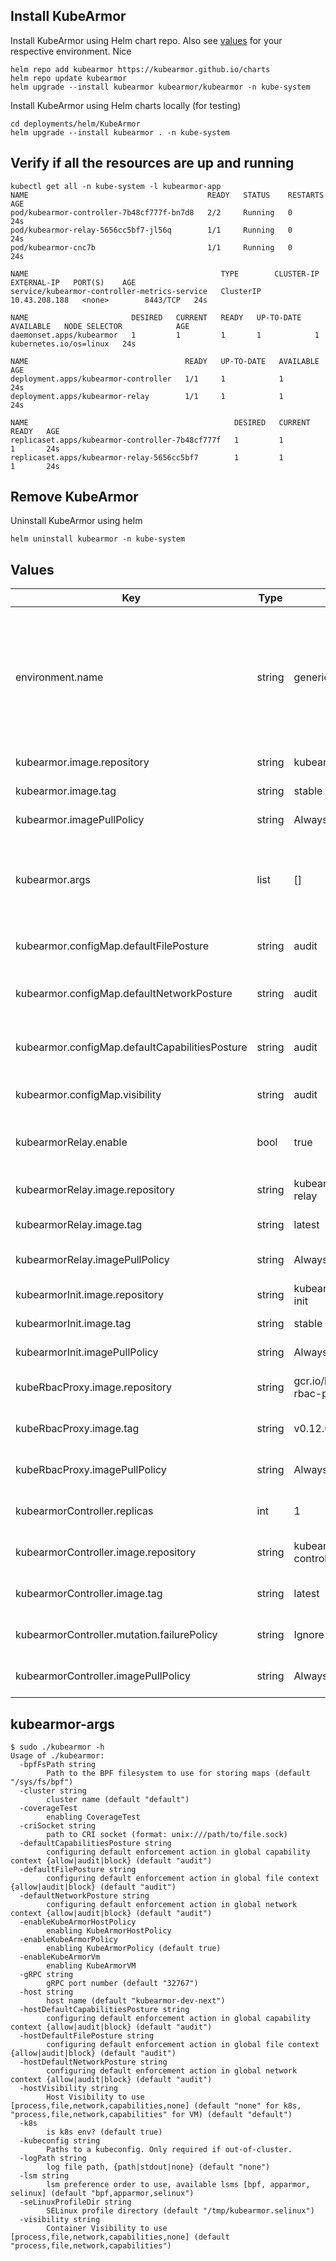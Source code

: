 ## Install KubeArmor
Install KubeArmor using Helm chart repo. Also see [values](#Values) for your respective environment.
Nice
```
helm repo add kubearmor https://kubearmor.github.io/charts
helm repo update kubearmor
helm upgrade --install kubearmor kubearmor/kubearmor -n kube-system
```

Install KubeArmor using Helm charts locally (for testing)
```
cd deployments/helm/KubeArmor
helm upgrade --install kubearmor . -n kube-system
```

## Verify if all the resources are up and running
```
kubectl get all -n kube-system -l kubearmor-app
NAME                                        READY   STATUS    RESTARTS   AGE
pod/kubearmor-controller-7b48cf777f-bn7d8   2/2     Running   0          24s
pod/kubearmor-relay-5656cc5bf7-jl56q        1/1     Running   0          24s
pod/kubearmor-cnc7b                         1/1     Running   0          24s

NAME                                           TYPE        CLUSTER-IP      EXTERNAL-IP   PORT(S)    AGE
service/kubearmor-controller-metrics-service   ClusterIP   10.43.208.188   <none>        8443/TCP   24s

NAME                       DESIRED   CURRENT   READY   UP-TO-DATE   AVAILABLE   NODE SELECTOR            AGE
daemonset.apps/kubearmor   1         1         1       1            1           kubernetes.io/os=linux   24s

NAME                                   READY   UP-TO-DATE   AVAILABLE   AGE
deployment.apps/kubearmor-controller   1/1     1            1           24s
deployment.apps/kubearmor-relay        1/1     1            1           24s

NAME                                              DESIRED   CURRENT   READY   AGE
replicaset.apps/kubearmor-controller-7b48cf777f   1         1         1       24s
replicaset.apps/kubearmor-relay-5656cc5bf7        1         1         1       24s
```

## Remove KubeArmor
Uninstall KubeArmor using helm

```
helm uninstall kubearmor -n kube-system
```

## Values
| Key | Type | Default | Description |
|-----|------|---------|-------------|
| environment.name | string | generic | The target environment to install KubeArmor in. Possible values: generic, GKE, EKS, BottleRocket, k3s, minikube, microk8s |
| kubearmor.image.repository | string | kubearmor/kubearmor | kubearmor image repo |
| kubearmor.image.tag | string | stable | kubearmor image tag |
| kubearmor.imagePullPolicy | string | Always | kubearmor imagePullPolicy |
| kubearmor.args | list | [] | Specify additional args to the kubearmor daemon. See [kubearmor-args](#kubearmor-args) |
| kubearmor.configMap.defaultFilePosture | string | audit | Default file posture for KubeArmor |
| kubearmor.configMap.defaultNetworkPosture | string | audit | Default network posture for KubeArmor |
| kubearmor.configMap.defaultCapabilitiesPosture | string | audit | Default capabilities posture for KubeArmor |
| kubearmor.configMap.visibility | string | audit | Default visibility for KubeArmor |
| kubearmorRelay.enable | bool | true | to enable/disable kubearmor-relay |
| kubearmorRelay.image.repository | string | kubearmor/kubearmor-relay | kubearmor-relay image repo |
| kubearmorRelay.image.tag | string | latest | kubearmor-relay image tag |
| kubearmorRelay.imagePullPolicy | string | Always | kubearmor-relay imagePullPolicy |
| kubearmorInit.image.repository | string | kubearmor/kubearmor-init | kubearmor-init image repo |
| kubearmorInit.image.tag | string | stable | kubearmor-init image tag |
| kubearmorInit.imagePullPolicy | string | Always | kubearmor-init imagePullPolicy |
| kubeRbacProxy.image.repository | string | gcr.io/kubebuilder/kube-rbac-proxy | kube-rbac-proxy image repo |
| kubeRbacProxy.image.tag | string | v0.12.0 | kube-rbac-proxy image tag |
| kubeRbacProxy.imagePullPolicy | string | Always | kube-rbac-proxy imagePullPolicy |
| kubearmorController.replicas | int | 1 | kubearmor-controller replicas |
| kubearmorController.image.repository | string | kubearmor/kubearmor-controller | kubearmor-controller image repo |
| kubearmorController.image.tag | string | latest | kubearmor-controller image tag |
| kubearmorController.mutation.failurePolicy | string | Ignore | kubearmor-controller failure policy |
| kubearmorController.imagePullPolicy | string | Always | kubearmor-controller imagePullPolicy |

## kubearmor-args
```
$ sudo ./kubearmor -h
Usage of ./kubearmor:
  -bpfFsPath string
        Path to the BPF filesystem to use for storing maps (default "/sys/fs/bpf")
  -cluster string
        cluster name (default "default")
  -coverageTest
        enabling CoverageTest
  -criSocket string
        path to CRI socket (format: unix:///path/to/file.sock)
  -defaultCapabilitiesPosture string
        configuring default enforcement action in global capability context {allow|audit|block} (default "audit")
  -defaultFilePosture string
        configuring default enforcement action in global file context {allow|audit|block} (default "audit")
  -defaultNetworkPosture string
        configuring default enforcement action in global network context {allow|audit|block} (default "audit")
  -enableKubeArmorHostPolicy
        enabling KubeArmorHostPolicy
  -enableKubeArmorPolicy
        enabling KubeArmorPolicy (default true)
  -enableKubeArmorVm
        enabling KubeArmorVM
  -gRPC string
        gRPC port number (default "32767")
  -host string
        host name (default "kubearmor-dev-next")
  -hostDefaultCapabilitiesPosture string
        configuring default enforcement action in global capability context {allow|audit|block} (default "audit")
  -hostDefaultFilePosture string
        configuring default enforcement action in global file context {allow|audit|block} (default "audit")
  -hostDefaultNetworkPosture string
        configuring default enforcement action in global network context {allow|audit|block} (default "audit")
  -hostVisibility string
        Host Visibility to use [process,file,network,capabilities,none] (default "none" for k8s, "process,file,network,capabilities" for VM) (default "default")
  -k8s
        is k8s env? (default true)
  -kubeconfig string
        Paths to a kubeconfig. Only required if out-of-cluster.
  -logPath string
        log file path, {path|stdout|none} (default "none")
  -lsm string
        lsm preference order to use, available lsms [bpf, apparmor, selinux] (default "bpf,apparmor,selinux")
  -seLinuxProfileDir string
        SELinux profile directory (default "/tmp/kubearmor.selinux")
  -visibility string
        Container Visibility to use [process,file,network,capabilities,none] (default "process,file,network,capabilities")
```
